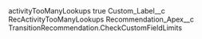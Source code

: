 <?xml version="1.0" encoding="UTF-8"?>
<CustomMetadata xmlns="http://soap.sforce.com/2006/04/metadata" xmlns:xsi="http://www.w3.org/2001/XMLSchema-instance" xmlns:xsd="http://www.w3.org/2001/XMLSchema">
    <label>activityTooManyLookups</label>
    <protected>true</protected>
    <values>
        <field>Custom_Label__c</field>
        <value xsi:type="xsd:string">RecActivityTooManyLookups</value>
    </values>
    <values>
        <field>Recommendation_Apex__c</field>
        <value xsi:type="xsd:string">TransitionRecommendation.CheckCustomFieldLimits</value>
    </values>
</CustomMetadata>
